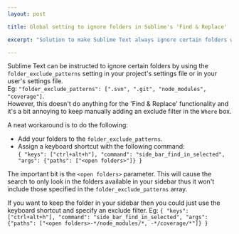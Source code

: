 ```yaml
---
layout: post

title: Global setting to ignore folders in Sublime's 'Find & Replace'

excerpt: "Solution to make Sublime Text always ignore certain folders when performing a search into a folder."

---
```


Sublime Text can be instructed to ignore certain folders by using the `folder_exclude_patterns` setting in your project's
settings file or in your user's settings file.  
Eg: `"folder_exclude_patterns": [".svn", ".git", "node_modules", "coverage"]`.  
However, this doesn't do anything for the 'Find & Replace' functionality and it's a bit annoying to keep manually adding 
an exclude filter in the `Where` box.

A neat workaround is to do the following:  
- Add your folders to the `folder_exclude_patterns`.  
- Assign a keyboard shortcut with the following command:  
`{ "keys": ["ctrl+alt+h"], "command": "side_bar_find_in_selected", "args": {"paths": ["<open folders>"]} }`

The important bit is the `<open folders>` parameter. This will cause the search to only look in the folders available 
in your sidebar thus it won't include those specified in the `folder_exclude_patterns` array.

If you want to keep the folder in your sidebar then you could just use the keyboard shortcut and specify an exclude filter.
Eg: `{ "keys": ["ctrl+alt+h"], "command": "side_bar_find_in_selected", "args": {"paths": ["<open folders>-*/node_modules/*, -*/coverage/*"]} }`
